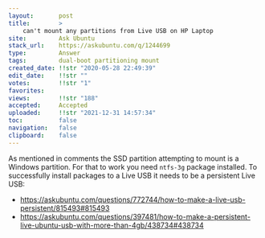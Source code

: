 ```yaml
---
layout:       post
title:        >
    can't mount any partitions from Live USB on HP Laptop
site:         Ask Ubuntu
stack_url:    https://askubuntu.com/q/1244699
type:         Answer
tags:         dual-boot partitioning mount
created_date: !!str "2020-05-28 22:49:39"
edit_date:    !!str ""
votes:        !!str "1"
favorites:    
views:        !!str "188"
accepted:     Accepted
uploaded:     !!str "2021-12-31 14:57:34"
toc:          false
navigation:   false
clipboard:    false
---
```


As mentioned in comments the SSD partition attempting to mount is a Windows partition. For that to work you need `ntfs-3g` package installed. To successfully install packages to a Live USB it needs to be a persistent Live USB:

- https://askubuntu.com/questions/772744/how-to-make-a-live-usb-persistent/815493#815493
- https://askubuntu.com/questions/397481/how-to-make-a-persistent-live-ubuntu-usb-with-more-than-4gb/438734#438734
